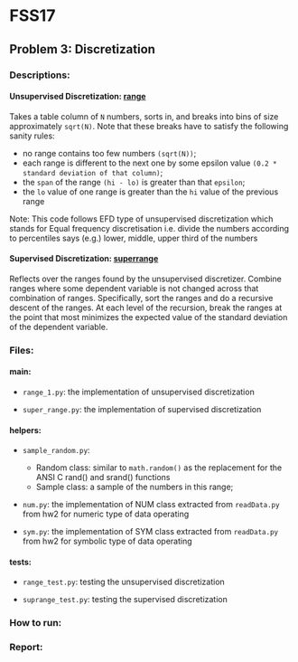 # FSS17

## Problem 3: Discretization

### Descriptions:

#### Unsupervised Discretization: [range](https://lualure.github.io/info/range)
Takes a table column of `N` numbers, sorts in, and breaks into bins of size approximately `sqrt(N)`. Note that these breaks have to satisfy the following sanity rules:

+ no range contains too few numbers `(sqrt(N))`;
+ each range is different to the next one by some epsilon value `(0.2 * standard deviation of that column)`;
+ the `span` of the range `(hi - lo)` is greater than that `epsilon`;
+ the `lo` value of one range is greater than the `hi` value of the previous range

Note: This code follows EFD type of unsupervised discretization which stands for Equal frequency discretisation i.e. divide the numbers according to percentiles says (e.g.) lower, middle, upper third of the numbers

#### Supervised Discretization: [superrange](https://lualure.github.io/info/superrange)

Reflects over the ranges found by the unsupervised discretizer. Combine ranges where some dependent variable is not changed across that combination of ranges. Specifically, sort the ranges and do a recursive descent of the ranges. At each level of the recursion, break the ranges at the point that most minimizes the expected value of the standard deviation of the dependent variable.

### Files:
#### main:
- `range_1.py`: the implementation of unsupervised discretization 

- `super_range.py`:  the implementation of supervised discretization 

#### helpers:
- `sample_random.py`: 
  - Random class: similar to `math.random()` as the replacement for the ANSI C rand() and srand() functions
  - Sample class: a sample of the numbers in this range;

- `num.py`: the implementation of NUM class extracted from `readData.py` from hw2 for numeric type of data operating

- `sym.py`: the implementation of SYM class extracted from `readData.py` from hw2 for symbolic type of data operating
 
#### tests:
- `range_test.py`: testing the unsupervised discretization 

- `suprange_test.py`: testing the supervised discretization 

### How to run:



### Report:
